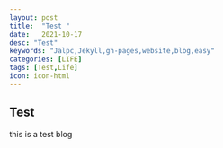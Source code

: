 ```yaml
---
layout: post
title:  "Test "
date:   2021-10-17
desc: "Test"
keywords: "Jalpc,Jekyll,gh-pages,website,blog,easy"
categories: [LIFE]
tags: [Test,Life]
icon: icon-html
---
```


## Test

this is a test blog

